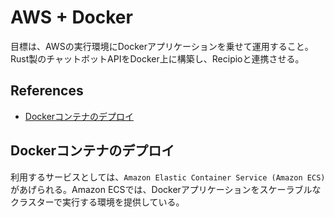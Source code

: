 # AWS + Docker
目標は、AWSの実行環境にDockerアプリケーションを乗せて運用すること。
Rust製のチャットボットAPIをDocker上に構築し、Recipioと連携させる。

## References
- [Dockerコンテナのデプロイ](https://aws.amazon.com/jp/getting-started/tutorials/deploy-docker-containers/)

## Dockerコンテナのデプロイ
利用するサービスとしては、`Amazon Elastic Container Service (Amazon ECS)`があげられる。Amazon ECSでは、Dockerアプリケーションをスケーラブルなクラスターで実行する環境を提供している。